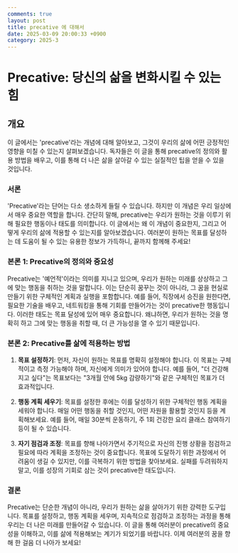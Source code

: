 ```yaml
---
comments: true
layout: post
title: precative 에 대해서
date: 2025-03-09 20:00:33 +0900
category: 2025-3
---
```


# Precative: 당신의 삶을 변화시킬 수 있는 힘

## 개요
이 글에서는 'precative'라는 개념에 대해 알아보고, 그것이 우리의 삶에 어떤 긍정적인 영향을 미칠 수 있는지 살펴보겠습니다. 독자들은 이 글을 통해 precative의 정의와 활용 방법을 배우고, 이를 통해 더 나은 삶을 살아갈 수 있는 실질적인 팁을 얻을 수 있을 것입니다.

### 서론
'Precative'라는 단어는 다소 생소하게 들릴 수 있습니다. 하지만 이 개념은 우리 일상에서 매우 중요한 역할을 합니다. 간단히 말해, precative는 우리가 원하는 것을 이루기 위해 필요한 행동이나 태도를 의미합니다. 이 글에서는 왜 이 개념이 중요한지, 그리고 어떻게 우리의 삶에 적용할 수 있는지를 알아보겠습니다. 여러분이 원하는 목표를 달성하는 데 도움이 될 수 있는 유용한 정보가 가득하니, 끝까지 함께해 주세요!

### 본론 1: Precative의 정의와 중요성
Precative는 '예언적'이라는 의미를 지니고 있으며, 우리가 원하는 미래를 상상하고 그에 맞는 행동을 취하는 것을 말합니다. 이는 단순히 꿈꾸는 것이 아니라, 그 꿈을 현실로 만들기 위한 구체적인 계획과 실행을 포함합니다. 예를 들어, 직장에서 승진을 원한다면, 필요한 기술을 배우고, 네트워킹을 통해 기회를 만들어가는 것이 precative한 행동입니다. 이러한 태도는 목표 달성에 있어 매우 중요합니다. 왜냐하면, 우리가 원하는 것을 명확히 하고 그에 맞는 행동을 취할 때, 더 큰 가능성을 열 수 있기 때문입니다.

### 본론 2: Precative를 삶에 적용하는 방법
1. **목표 설정하기**: 먼저, 자신이 원하는 목표를 명확히 설정해야 합니다. 이 목표는 구체적이고 측정 가능해야 하며, 자신에게 의미가 있어야 합니다. 예를 들어, "더 건강해지고 싶다"는 목표보다는 "3개월 안에 5kg 감량하기"와 같은 구체적인 목표가 더 효과적입니다.

2. **행동 계획 세우기**: 목표를 설정한 후에는 이를 달성하기 위한 구체적인 행동 계획을 세워야 합니다. 매일 어떤 행동을 취할 것인지, 어떤 자원을 활용할 것인지 등을 계획해보세요. 예를 들어, 매일 30분씩 운동하기, 주 1회 건강한 요리 클래스 참여하기 등이 될 수 있습니다.

3. **자기 점검과 조정**: 목표를 향해 나아가면서 주기적으로 자신의 진행 상황을 점검하고 필요에 따라 계획을 조정하는 것이 중요합니다. 목표에 도달하기 위한 과정에서 어려움이 생길 수 있지만, 이를 극복하기 위한 방법을 찾아보세요. 실패를 두려워하지 말고, 이를 성장의 기회로 삼는 것이 precative한 태도입니다.

### 결론
Precative는 단순한 개념이 아니라, 우리가 원하는 삶을 살아가기 위한 강력한 도구입니다. 목표를 설정하고, 행동 계획을 세우며, 지속적으로 점검하고 조정하는 과정을 통해 우리는 더 나은 미래를 만들어갈 수 있습니다. 이 글을 통해 여러분이 precative의 중요성을 이해하고, 이를 삶에 적용해보는 계기가 되었기를 바랍니다. 이제 여러분의 꿈을 향해 한 걸음 더 나아가 보세요!